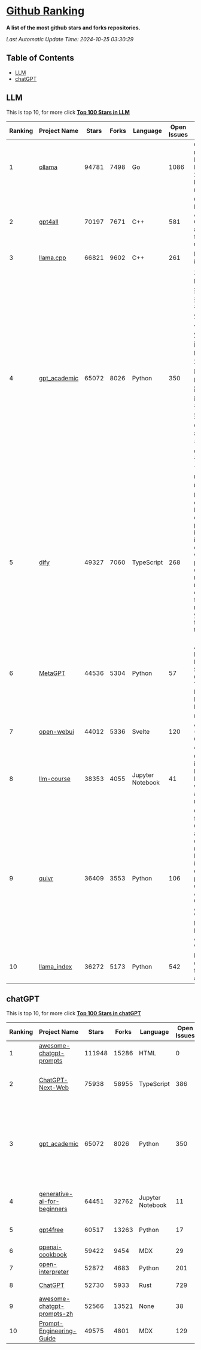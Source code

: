 [Github Ranking](./README.md)
==========

**A list of the most github stars and forks repositories.**

*Last Automatic Update Time: 2024-10-25 03:30:29*

## Table of Contents
 * [LLM](#LLM)
 * [chatGPT](#chatGPT)

## LLM

This is top 10, for more click **[Top 100 Stars in LLM](Top100/LLM.md)**

| Ranking | Project Name | Stars | Forks | Language | Open Issues | Description | Last Commit |
| ------- | ------------ | ----- | ----- | -------- | ----------- | ----------- | ----------- |
| 1 | [ollama](https://github.com/ollama/ollama) | 94781 | 7498 | Go | 1086 | Get up and running with Llama 3.2, Mistral, Gemma 2, and other large language models. | 2024-10-24T20:07:59Z |
| 2 | [gpt4all](https://github.com/nomic-ai/gpt4all) | 70197 | 7671 | C++ | 581 | GPT4All: Run Local LLMs on Any Device. Open-source and available for commercial use. | 2024-10-24T22:53:43Z |
| 3 | [llama.cpp](https://github.com/ggerganov/llama.cpp) | 66821 | 9602 | C++ | 261 | LLM inference in C/C++ | 2024-10-25T00:59:29Z |
| 4 | [gpt_academic](https://github.com/binary-husky/gpt_academic) | 65072 | 8026 | Python | 350 | 为GPT/GLM等LLM大语言模型提供实用化交互接口，特别优化论文阅读/润色/写作体验，模块化设计，支持自定义快捷按钮&函数插件，支持Python和C++等项目剖析&自译解功能，PDF/LaTex论文翻译&总结功能，支持并行问询多种LLM模型，支持chatglm3等本地模型。接入通义千问, deepseekcoder, 讯飞星火, 文心一言, llama2, rwkv, claude2, moss等。 | 2024-10-21T14:58:16Z |
| 5 | [dify](https://github.com/langgenius/dify) | 49327 | 7060 | TypeScript | 268 | Dify is an open-source LLM app development platform. Dify's intuitive interface combines AI workflow, RAG pipeline, agent capabilities, model management, observability features and more, letting you quickly go from prototype to production. | 2024-10-25T03:26:53Z |
| 6 | [MetaGPT](https://github.com/geekan/MetaGPT) | 44536 | 5304 | Python | 57 | 🌟 The Multi-Agent Framework: First AI Software Company, Towards Natural Language Programming | 2024-10-22T04:11:03Z |
| 7 | [open-webui](https://github.com/open-webui/open-webui) | 44012 | 5336 | Svelte | 120 | User-friendly AI Interface (Supports Ollama, OpenAI API, ...) | 2024-10-24T23:46:36Z |
| 8 | [llm-course](https://github.com/mlabonne/llm-course) | 38353 | 4055 | Jupyter Notebook | 41 | Course to get into Large Language Models (LLMs) with roadmaps and Colab notebooks. | 2024-07-28T22:17:43Z |
| 9 | [quivr](https://github.com/QuivrHQ/quivr) | 36409 | 3553 | Python | 106 | Opiniated RAG for integrating GenAI in your apps 🧠   Focus on your product rather than the RAG. Easy integration in existing products with customisation!  Any LLM: GPT4, Groq, Llama. Any Vectorstore: PGVector, Faiss. Any Files. Anyway you want.  | 2024-10-24T15:07:47Z |
| 10 | [llama_index](https://github.com/run-llama/llama_index) | 36272 | 5173 | Python | 542 | LlamaIndex is a data framework for your LLM applications | 2024-10-25T00:24:54Z |


## chatGPT

This is top 10, for more click **[Top 100 Stars in chatGPT](Top100/chatGPT.md)**

| Ranking | Project Name | Stars | Forks | Language | Open Issues | Description | Last Commit |
| ------- | ------------ | ----- | ----- | -------- | ----------- | ----------- | ----------- |
| 1 | [awesome-chatgpt-prompts](https://github.com/f/awesome-chatgpt-prompts) | 111948 | 15286 | HTML | 0 | This repo includes ChatGPT prompt curation to use ChatGPT better. | 2024-09-26T13:36:47Z |
| 2 | [ChatGPT-Next-Web](https://github.com/ChatGPTNextWeb/ChatGPT-Next-Web) | 75938 | 58955 | TypeScript | 386 | A cross-platform ChatGPT/Gemini UI (Web / PWA / Linux / Win / MacOS). 一键拥有你自己的跨平台 ChatGPT/Gemini 应用。 | 2024-10-24T08:36:22Z |
| 3 | [gpt_academic](https://github.com/binary-husky/gpt_academic) | 65072 | 8026 | Python | 350 | 为GPT/GLM等LLM大语言模型提供实用化交互接口，特别优化论文阅读/润色/写作体验，模块化设计，支持自定义快捷按钮&函数插件，支持Python和C++等项目剖析&自译解功能，PDF/LaTex论文翻译&总结功能，支持并行问询多种LLM模型，支持chatglm3等本地模型。接入通义千问, deepseekcoder, 讯飞星火, 文心一言, llama2, rwkv, claude2, moss等。 | 2024-10-21T14:58:16Z |
| 4 | [generative-ai-for-beginners](https://github.com/microsoft/generative-ai-for-beginners) | 64451 | 32762 | Jupyter Notebook | 11 | 21 Lessons, Get Started Building with Generative AI  🔗 https://microsoft.github.io/generative-ai-for-beginners/ | 2024-10-15T11:02:46Z |
| 5 | [gpt4free](https://github.com/xtekky/gpt4free) | 60517 | 13263 | Python | 17 | The official gpt4free repository \| various collection of powerful language models | 2024-10-22T21:43:14Z |
| 6 | [openai-cookbook](https://github.com/openai/openai-cookbook) | 59422 | 9454 | MDX | 29 | Examples and guides for using the OpenAI API | 2024-10-23T22:21:42Z |
| 7 | [open-interpreter](https://github.com/OpenInterpreter/open-interpreter) | 52872 | 4683 | Python | 201 | A natural language interface for computers | 2024-10-24T21:22:03Z |
| 8 | [ChatGPT](https://github.com/lencx/ChatGPT) | 52730 | 5933 | Rust | 729 | 🔮 ChatGPT Desktop Application (Mac, Windows and Linux) | 2024-08-29T17:58:11Z |
| 9 | [awesome-chatgpt-prompts-zh](https://github.com/PlexPt/awesome-chatgpt-prompts-zh) | 52566 | 13521 | None | 38 | ChatGPT 中文调教指南。各种场景使用指南。学习怎么让它听你的话。 | 2024-07-30T11:43:23Z |
| 10 | [Prompt-Engineering-Guide](https://github.com/dair-ai/Prompt-Engineering-Guide) | 49575 | 4801 | MDX | 129 | 🐙 Guides, papers, lecture, notebooks and resources for prompt engineering | 2024-09-19T20:28:14Z |

